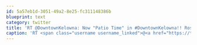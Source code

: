 ```yaml
---
id: 5a57eb1d-3051-49a2-8e25-fc311148386b
blueprint: text
category: twitter
title: 'RT @DowntownKelowna: Now "Patio Time" in #DowntownKelowna!! Rose''s, Hannah''s, Greenroom, giObean, Sturge, &amp; Memphis Blues. #PF #PatioFriday'
caption: 'RT <span class="username username_linked">@<a href="https://twitter.com/DowntownKelowna" title="Downtown Kelowna">DowntownKelowna</a></span>: Now "Patio Time" in <span class="hashtag hashtag_local">#<a href="http://tweettemp.darylchymko.ca/?tag=downtownkelowna">DowntownKelowna</a>!! Rose''s, Hannah''s, Greenroom, giObean, Sturge, &amp; Memphis Blues. <span class="hashtag hashtag_local">#<a href="http://tweettemp.darylchymko.ca/?tag=pf">PF</a> <span class="hashtag hashtag_local">#<a href="http://tweettemp.darylchymko.ca/?tag=patiofriday">PatioFriday</a>'
---
```

